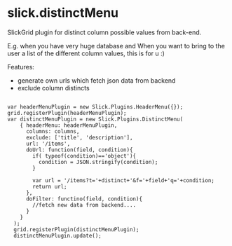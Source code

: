slick.distinctMenu
==================

SlickGrid plugin for distinct column possible values from back-end.

E.g. when you have very huge database and When you want to bring to 
the user a list of the different column values, this is for u :)

Features:
 - generate own urls which fetch json data from backend
 - exclude column distincts


```

var headerMenuPlugin = new Slick.Plugins.HeaderMenu({});
grid.registerPlugin(headerMenuPlugin);
var distinctMenuPlugin = new Slick.Plugins.DistinctMenu(
    { headerMenu: headerMenuPlugin,
      columns: columns,
      exclude: ['title', 'description'],
      url: '/items',
      doUrl: function(field, condition){      
        if( typeof(condition)=='object'){
          condition = JSON.stringify(condition);
        }
        
        var url = '/items?t='+distinct+'&f='+field+'q='+condition;
        return url;
      },
      doFilter: functino(field, condition){
        //fetch new data from backend....
      }
    }
  );
  grid.registerPlugin(distinctMenuPlugin);
  distinctMenuPlugin.update();
  

```
